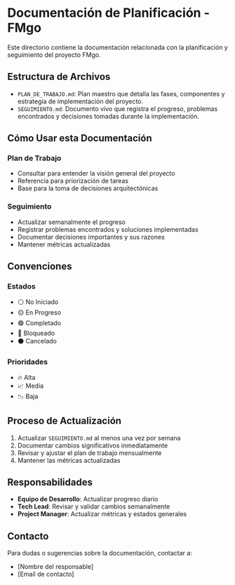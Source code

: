 # Documentación de Planificación - FMgo

Este directorio contiene la documentación relacionada con la planificación y seguimiento del proyecto FMgo.

## Estructura de Archivos

- `PLAN_DE_TRABAJO.md`: Plan maestro que detalla las fases, componentes y estrategia de implementación del proyecto.
- `SEGUIMIENTO.md`: Documento vivo que registra el progreso, problemas encontrados y decisiones tomadas durante la implementación.

## Cómo Usar esta Documentación

### Plan de Trabajo
- Consultar para entender la visión general del proyecto
- Referencia para priorización de tareas
- Base para la toma de decisiones arquitectónicas

### Seguimiento
- Actualizar semanalmente el progreso
- Registrar problemas encontrados y soluciones implementadas
- Documentar decisiones importantes y sus razones
- Mantener métricas actualizadas

## Convenciones

### Estados
- ⚪ No Iniciado
- 🟡 En Progreso
- 🟢 Completado
- 🔴 Bloqueado
- ⚫ Cancelado

### Prioridades
- 🔥 Alta
- 📈 Media
- 📉 Baja

## Proceso de Actualización

1. Actualizar `SEGUIMIENTO.md` al menos una vez por semana
2. Documentar cambios significativos inmediatamente
3. Revisar y ajustar el plan de trabajo mensualmente
4. Mantener las métricas actualizadas

## Responsabilidades

- **Equipo de Desarrollo**: Actualizar progreso diario
- **Tech Lead**: Revisar y validar cambios semanalmente
- **Project Manager**: Actualizar métricas y estados generales

## Contacto

Para dudas o sugerencias sobre la documentación, contactar a:
- [Nombre del responsable]
- [Email de contacto] 